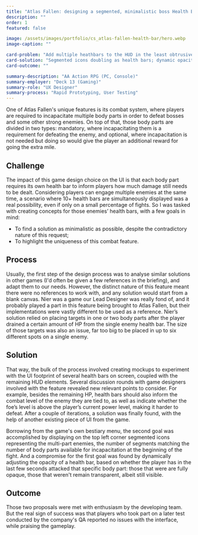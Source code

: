 ```yaml
---
title: "Atlas Fallen: designing a segmented, minimalistic boss Health Bar system"
description: ""
order: 1
featured: false

image: /assets/images/portfolio/cs_atlas-fallen-health-bar/hero.webp
image-caption: ""

card-problem: "Add multiple heathbars to the HUD in the least obtrusive way possible"
card-solution: "Segmented icons doubling as health bars; dynamic opacity of health bars"
card-outcome: ""

summary-description: "AA Action RPG (PC, Console)"
summary-employer: "Deck 13 (Gaming)"
summary-role: "UX Designer"
summary-process: "Rapid Prototyping, User Testing"
---
```


One of Atlas Fallen's unique features is its combat system, where players are required to incapacitate multiple body parts in order to defeat bosses and some other strong enemies. On top of that, those body parts are divided in two types: mandatory, where incapacitating them is a requirement for defeating the enemy, and optional, where incapacitation is not needed but doing so would give the player an additional reward for going the extra mile.

## Challenge

The impact of this game design choice on the UI is that each body part requires its own health bar to inform players how much damage still needs to be dealt. Considering players can engage multiple enemies at the same time, a scenario where 10+ health bars are simultaneously displayed was a real possibility, even if only on a small percentage of fights. So I was tasked with creating concepts for those enemies’ health bars, with a few goals in mind: 

* To find a solution as minimalistic as possible, despite the contradictory nature of this request;
* To highlight the uniqueness of this combat feature. 

## Process

Usually, the first step of the design process was to analyse similar solutions in other games (I'd often be given a few references in the briefing), and adapt them to our needs. However, the distinct nature of this feature meant there were no references to work with, and any solution would start from a blank canvas. Nier was a game our Lead Designer was really fond of, and it probably played a part in this feature being brought to Atlas Fallen, but their implementations were vastly different to be used as a reference. Nier’s solution relied on placing targets in one or two body parts after the player drained a certain amount of HP from the single enemy health bar. The size of those targets was also an issue, far too big to be placed in up to six different spots on a single enemy.

## Solution

That way, the bulk of the process involved creating mockups to experiment with the UI footprint of several health bars on screen, coupled with the remaining HUD elements. Several discussion rounds with game designers involved with the feature revealed new relevant points to consider. For example, besides the remaining HP, health bars should also inform the combat level of the enemy they are tied to, as well as indicate whether the foe’s level is above the player’s current power level, making it harder to defeat. After a couple of iterations, a solution was finally found, with the help of another existing piece of UI from the game.

Borrowing from the game's own bestiary menu, the second goal was accomplished by displaying on the top left corner segmented icons representing the multi-part enemies, the number of segments matching the number of body parts available for incapacitation at the beginning of the fight. And a compromise for the first goal was found by dynamically adjusting the opacity of a health bar, based on whether the player has in the last few seconds attacked that specific body part: those that were are fully opaque, those that weren't remain transparent, albeit still visible.

## Outcome

Those two proposals were met with enthusiasm by the developing team. But the real sign of success was that players who took part on a later test conducted by the company's QA reported no issues with the interface, while praising the gameplay.